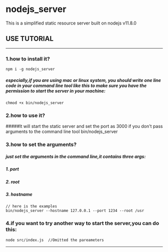 # nodejs_server
This is a simplified static resource server built on nodejs v11.8.0
## USE TUTORIAL
---
### 1.how to install it?
    npm i -g nodejs_server
##### especially,if you are using mac or linux system, you should write one line code in your command line tool like this to make sure you have the permission to start the server in your machine:
    chmod +x bin/nodejs_server
### 2.how to use it?
#####It will start the static server and set the port as 3000 if you don't pass arguments to the command line tool
    bin/nodejs_server 

### 3.how to set the arguments?
##### just set the arguments in the command line,it contains three args:
##### 1. port  
##### 2. root 
##### 3. hostname
    // here is the examples
    bin/nodejs_server --hostname 127.0.0.1 --port 1234 --root /usr 
### 4.if you want to try another way to start the server,you can do this:
    node src/index.js  //Omitted the pareameters
---
